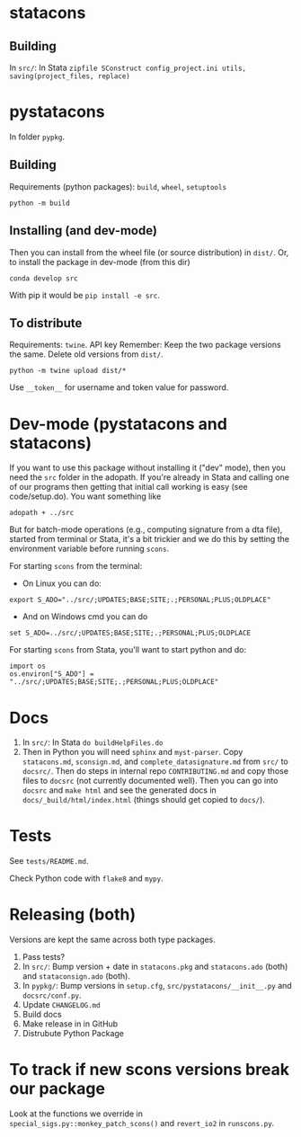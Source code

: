 # statacons
## Building
In `src/`: In Stata `zipfile SConstruct config_project.ini utils, saving(project_files, replace)`

# pystatacons
In folder `pypkg`.

## Building
Requirements (python packages): `build`, `wheel`, `setuptools`

```
python -m build
```

## Installing (and dev-mode)
Then you can install from the wheel file (or source distribution) in `dist/`. Or, to install the package in dev-mode (from this dir)
```
conda develop src
```
With pip it would be `pip install -e src`.


## To distribute
Requirements: `twine`. API key
Remember: Keep the two package versions the same. Delete old versions from `dist/`.

```
python -m twine upload dist/*
```
Use `__token__` for username and token value for password.

# Dev-mode (pystatacons and statacons)
If you want to use this package without installing it ("dev" mode), then you need the `src` folder in the adopath. If you're already in Stata and calling one of our programs then getting that initial call working is easy (see code/setup.do). You want something like

```
adopath + ../src
```

But for batch-mode operations (e.g., computing signature from a dta file), started from terminal or Stata, it's a bit trickier and we do this by setting the environment variable before running `scons`.

For starting `scons` from the terminal:
- On Linux you can do:
```
export S_ADO="../src/;UPDATES;BASE;SITE;.;PERSONAL;PLUS;OLDPLACE"
```
- And on Windows cmd you can do
```
set S_ADO=../src/;UPDATES;BASE;SITE;.;PERSONAL;PLUS;OLDPLACE
```
For starting `scons` from Stata, you'll want to start python and do:
```
import os
os.environ["S_ADO"] = "../src/;UPDATES;BASE;SITE;.;PERSONAL;PLUS;OLDPLACE"
```

# Docs
1. In `src/`: In Stata `do buildHelpFiles.do`
2. Then in Python you will need `sphinx` and `myst-parser`. Copy `statacons.md`, `sconsign.md`, and `complete_datasignature.md` from `src/` to `docsrc/`. Then do steps in internal repo `CONTRIBUTING.md` and copy those files to `docsrc` (not currently documented well). Then you can go into `docsrc` and `make html` and see the generated docs in `docs/_build/html/index.html` (things should get copied to `docs/`).

# Tests
See `tests/README.md`.

Check Python code with `flake8` and `mypy`.


# Releasing (both)
Versions are kept the same across both type packages.
1. Pass tests?
2. In `src/`: Bump version + date in `statacons.pkg` and `statacons.ado` (both) and `stataconsign.ado` (both).
3. In `pypkg/`: Bump versions in `setup.cfg`, `src/pystatacons/__init__.py` and `docsrc/conf.py`.
4. Update `CHANGELOG.md`
5. Build docs
6. Make release in in GitHub
7. Distrubute Python Package


# To track if new scons versions break our package
Look at the functions we override in `special_sigs.py::monkey_patch_scons()` and `revert_io2` in `runscons.py`.


